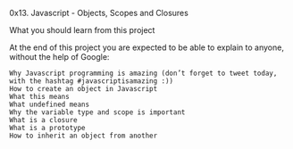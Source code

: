 0x13. Javascript - Objects, Scopes and Closures

What you should learn from this project

   At the end of this project you are expected to be able to explain to
   anyone, without the help of Google:

    Why Javascript programming is amazing (don’t forget to tweet today, with the hashtag #javascriptisamazing :))
    How to create an object in Javascript
    What this means
    What undefined means
    Why the variable type and scope is important
    What is a closure
    What is a prototype
    How to inherit an object from another

